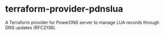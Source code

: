 # terraform-provider-pdnslua
A Terraform provider for PowerDNS server to manage LUA records through DNS updates (RFC2136).
